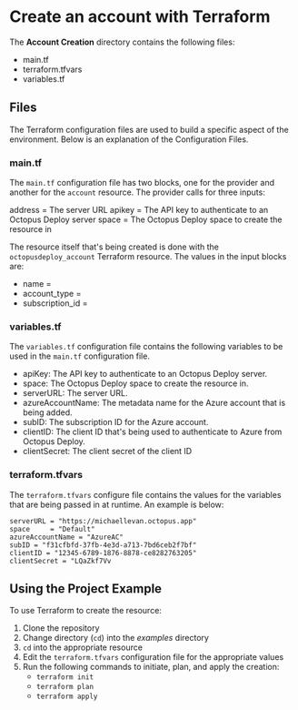 # Create an account with Terraform

The **Account Creation** directory contains the following files:

  - main.tf
  - terraform.tfvars
  - variables.tf

## Files

The Terraform configuration files are used to build a specific aspect of the environment. Below is an explanation of the Configuration Files.

### main.tf

The `main.tf` configuration file has two blocks, one for the provider and another for the `account` resource. The provider calls for three inputs:

  address = The server URL
  apikey  = The API key to authenticate to an Octopus Deploy server
  space   = The Octopus Deploy space to create the resource in

The resource itself that's being created is done with the `octopusdeploy_account` Terraform resource. The values in the input blocks are:

  - name            = 
  - account_type    = 
  - subscription_id = 

### variables.tf

The `variables.tf` configuration file contains the following variables to be used in the `main.tf` configuration file.

  - apiKey: The API key to authenticate to an Octopus Deploy server.
  - space: The Octopus Deploy space to create the resource in.
  - serverURL: The server URL.
  - azureAccountName: The metadata name for the Azure account that is being added.
  - subID: The subscription ID for the Azure account.
  - clientID: The client ID that's being used to authenticate to Azure from Octopus Deploy.
  - clientSecret: The client secret of the client ID

### terraform.tfvars

The `terraform.tfvars` configure file contains the values for the variables that are being passed in at runtime. An example is below:

```
serverURL = "https://michaellevan.octopus.app"
space     = "Default"
azureAccountName = "AzureAC"
subID = "f31cfbfd-37fb-4e3d-a713-7bd6ceb2f7bf"
clientID = "12345-6789-1876-8878-ce8282763205"
clientSecret = "LQaZkf7Vv
```

## Using the Project Example

To use Terraform to create the resource:

1. Clone the repository
2. Change directory (`cd`) into the *examples* directory
3. `cd` into the appropriate resource 
4. Edit the `terraform.tfvars` configuration file for the appropriate values
5. Run the following commands to initiate, plan, and apply the creation:
   - `terraform init`
   - `terraform plan`
   - `terraform apply`
